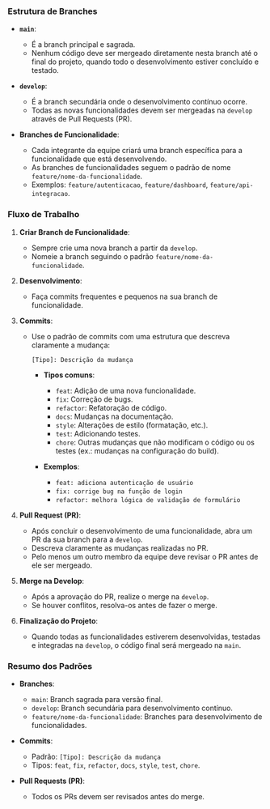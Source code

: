 ### Estrutura de Branches

- **`main`**: 
  - É a branch principal e sagrada. 
  - Nenhum código deve ser mergeado diretamente nesta branch até o final do projeto, quando todo o desenvolvimento estiver concluído e testado.
  
- **`develop`**: 
  - É a branch secundária onde o desenvolvimento contínuo ocorre.
  - Todas as novas funcionalidades devem ser mergeadas na `develop` através de Pull Requests (PR).

- **Branches de Funcionalidade**:
  - Cada integrante da equipe criará uma branch específica para a funcionalidade que está desenvolvendo.
  - As branches de funcionalidades seguem o padrão de nome `feature/nome-da-funcionalidade`.
  - Exemplos: `feature/autenticacao`, `feature/dashboard`, `feature/api-integracao`.

### Fluxo de Trabalho

1. **Criar Branch de Funcionalidade**:
   - Sempre crie uma nova branch a partir da `develop`.
   - Nomeie a branch seguindo o padrão `feature/nome-da-funcionalidade`.

2. **Desenvolvimento**:
   - Faça commits frequentes e pequenos na sua branch de funcionalidade.

3. **Commits**:
   - Use o padrão de commits com uma estrutura que descreva claramente a mudança:
     ```
     [Tipo]: Descrição da mudança
     ```
     - **Tipos comuns**:
       - `feat`: Adição de uma nova funcionalidade.
       - `fix`: Correção de bugs.
       - `refactor`: Refatoração de código.
       - `docs`: Mudanças na documentação.
       - `style`: Alterações de estilo (formatação, etc.).
       - `test`: Adicionando testes.
       - `chore`: Outras mudanças que não modificam o código ou os testes (ex.: mudanças na configuração do build).

     - **Exemplos**:
       - `feat: adiciona autenticação de usuário`
       - `fix: corrige bug na função de login`
       - `refactor: melhora lógica de validação de formulário`

4. **Pull Request (PR)**:
   - Após concluir o desenvolvimento de uma funcionalidade, abra um PR da sua branch para a `develop`.
   - Descreva claramente as mudanças realizadas no PR.
   - Pelo menos um outro membro da equipe deve revisar o PR antes de ele ser mergeado.

5. **Merge na Develop**:
   - Após a aprovação do PR, realize o merge na `develop`.
   - Se houver conflitos, resolva-os antes de fazer o merge.

6. **Finalização do Projeto**:
   - Quando todas as funcionalidades estiverem desenvolvidas, testadas e integradas na `develop`, o código final será mergeado na `main`.

### Resumo dos Padrões

- **Branches**:
  - `main`: Branch sagrada para versão final.
  - `develop`: Branch secundária para desenvolvimento contínuo.
  - `feature/nome-da-funcionalidade`: Branches para desenvolvimento de funcionalidades.

- **Commits**:
  - Padrão: `[Tipo]: Descrição da mudança`
  - Tipos: `feat`, `fix`, `refactor`, `docs`, `style`, `test`, `chore`.

- **Pull Requests (PR)**:
  - Todos os PRs devem ser revisados antes do merge.
